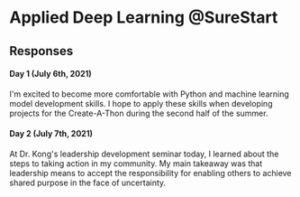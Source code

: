 # Applied Deep Learning @SureStart
## Responses
#### Day 1 (July 6th, 2021)
I'm excited to become more comfortable with Python and machine learning model development skills. I hope to apply these skills when developing projects for the Create-A-Thon during the second half of the summer. 
#### Day 2 (July 7th, 2021)
At Dr. Kong's leadership development seminar today, I learned about the steps to taking action in my community. My main takeaway was that leadership means to accept the responsibility for enabling others to achieve shared purpose in the face of uncertainty. 
